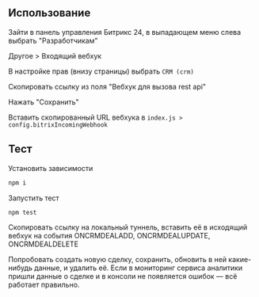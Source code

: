 ## Использование

Зайти в панель управления Битрикс 24, в выпадающем меню слева выбрать "Разработчикам"

Другое > Входящий вебхук

В настройке прав (внизу страницы) выбрать `CRM (crm)`

Скопировать ссылку из поля "Вебхук для вызова rest api"

Нажать "Сохранить"

Вставить скопированный URL вебхука в `index.js > config.bitrixIncomingWebhook`

## Тест

Установить зависимости

```ps1
npm i
```

Запустить тест

```
npm test
```

Скопировать ссылку на локальный туннель, вставить её в исходящий вебхук на события ONCRMDEALADD, ONCRMDEALUPDATE, ONCRMDEALDELETE

Попробовать создать новую сделку, сохранить, обновить в ней какие-нибудь данные, и удалить её. Если в мониторинг сервиса аналитики пришли данные о сделке и в консоли не появляется ошибок — всё работает правильно.
